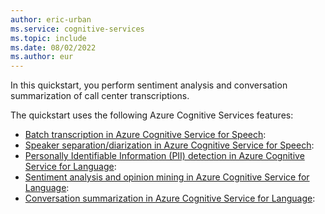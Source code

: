 ```yaml
---
author: eric-urban
ms.service: cognitive-services
ms.topic: include
ms.date: 08/02/2022
ms.author: eur
---
```


In this quickstart, you perform sentiment analysis and conversation summarization of call center transcriptions.

The quickstart uses the following Azure Cognitive Services features:
- [Batch transcription in Azure Cognitive Service for Speech](/azure/cognitive-services/speech-service/batch-transcription):
- [Speaker separation/diarization in Azure Cognitive Service for Speech](/azure/cognitive-services/speech-service/batch-transcription):
- [Personally Identifiable Information (PII) detection in Azure Cognitive Service for Language](/azure/cognitive-services/language-service/personally-identifiable-information/overview): 
- [Sentiment analysis and opinion mining in Azure Cognitive Service for Language](/azure/cognitive-services/language-service/sentiment-opinion-mining/overview):
- [Conversation summarization in Azure Cognitive Service for Language](/azure/cognitive-services/language-service/summarization/overview?tabs=conversation-summarization):
